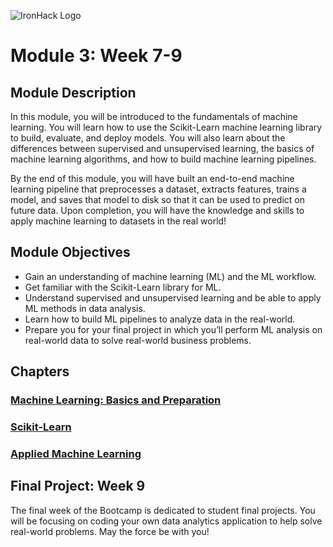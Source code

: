 ![IronHack Logo](https://s3-eu-west-1.amazonaws.com/ih-materials/uploads/upload_d5c5793015fec3be28a63c4fa3dd4d55.png)

# Module 3: Week 7-9

## Module Description

In this module, you will be introduced to the fundamentals of machine learning. You will learn how to use the Scikit-Learn machine learning library to build, evaluate, and deploy models. You will also learn about the differences between supervised and unsupervised learning, the basics of machine learning algorithms, and how to build machine learning pipelines.

By the end of this module, you will have built an end-to-end machine learning pipeline that preprocesses a dataset, extracts features, trains a model, and saves that model to disk so that it can be used to predict on future data. Upon completion, you will have the knowledge and skills to apply machine learning to datasets in the real world!

## Module Objectives

* Gain an understanding of machine learning (ML) and the ML workflow.
* Get familiar with the Scikit-Learn library for ML.
* Understand supervised and unsupervised learning and be able to apply ML methods in data analysis.
* Learn how to build ML pipelines to analyze data in the real-world.
* Prepare you for your final project in which you’ll perform ML analysis on real-world data to solve real-world business problems.

## Chapters

### [Machine Learning: Basics and Preparation](00-machine-learning/)

### [Scikit-Learn](01-scikit-learn/)

### [Applied Machine Learning](02-applied-machine-learning/)

## Final Project: Week 9

The final week of the Bootcamp is dedicated to student final projects. You will be focusing on coding your own data analytics application to help solve real-world problems. May the force be with you!
